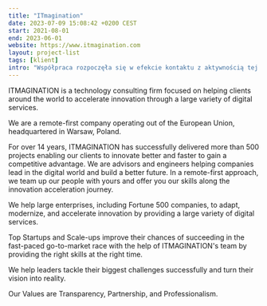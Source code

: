 ```yaml
---
title: "ITmagination"
date: 2023-07-09 15:08:42 +0200 CEST
start: 2021-08-01
end: 2023-06-01
website: https://www.itmagination.com
layout: project-list
tags: [klient]
intro: "Współpraca rozpoczęła się w efekcie kontaktu z aktywnością tej firmy na Linkedin. Wkrótce znalazłem się na międzynarodowym projekcie w roli programisty."
---
```


ITMAGINATION is a technology consulting firm focused on helping clients around the world to accelerate innovation through a large variety of digital services.

We are a remote-first company operating out of the European Union, headquartered in Warsaw, Poland.

For over 14 years, ITMAGINATION has successfully delivered more than 500 projects enabling our clients to innovate better and faster to gain a competitive advantage. We are advisors and engineers helping companies lead in the digital world and build a better future. In a remote-first approach, we team up our people with yours and offer you our skills along the innovation acceleration journey.

We help large enterprises, including Fortune 500 companies, to adapt, modernize, and accelerate innovation by providing a large variety of digital services.

Top Startups and Scale-ups improve their chances of succeeding in the fast-paced go-to-market race with the help of ITMAGINATION's team by providing the right skills at the right time.

We help leaders tackle their biggest challenges successfully and turn their vision into reality.

Our Values are Transparency, Partnership, and Professionalism.
